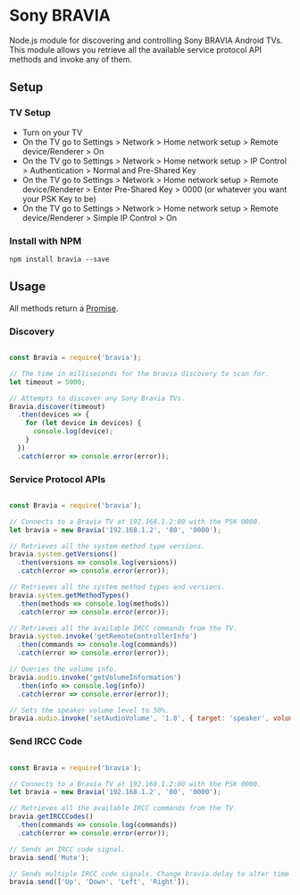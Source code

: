 # Sony BRAVIA

Node.js module for discovering and controlling Sony BRAVIA Android TVs. This module allows you retrieve all the available service protocol API methods and invoke any of them.

## Setup

### TV Setup

* Turn on your TV
* On the TV go to Settings > Network > Home network setup > Remote device/Renderer > On
* On the TV go to Settings > Network > Home network setup > IP Control > Authentication > Normal and Pre-Shared Key
* On the TV go to Settings > Network > Home network setup > Remote device/Renderer > Enter Pre-Shared Key > 0000 (or whatever you want your PSK Key to be)
* On the TV go to Settings > Network > Home network setup > Remote device/Renderer > Simple IP Control > On

### Install with NPM

``` npm install bravia --save ```

## Usage

All methods return a [Promise](https://developer.mozilla.org/en/docs/Web/JavaScript/Reference/Global_Objects/Promise).

### Discovery

```javascript

const Bravia = require('bravia');

// The time in milliseconds for the bravia discovery to scan for.
let timeout = 5000;

// Attempts to discover any Sony Bravia TVs.
Bravia.discover(timeout)
  .then(devices => {
    for (let device in devices) {
      console.log(device);
    }
  })
  .catch(error => console.error(error));
```

### Service Protocol APIs

```javascript

const Bravia = require('bravia');

// Connects to a Bravia TV at 192.168.1.2:80 with the PSK 0000.
let bravia = new Bravia('192.168.1.2', '80', '0000');

// Retrieves all the system method type versions.
bravia.system.getVersions()
  .then(versions => console.log(versions))
  .catch(error => console.error(error));

// Retrieves all the system method types and versions.
bravia.system.getMethodTypes()
  .then(methods => console.log(methods))
  .catch(error => console.error(error));

// Retrieves all the available IRCC commands from the TV.
bravia.system.invoke('getRemoteControllerInfo')
  .then(commands => console.log(commands))
  .catch(error => console.error(error));

// Queries the volume info.
bravia.audio.invoke('getVolumeInformation')
  .then(info => console.log(info))
  .catch(error => console.error(error));

// Sets the speaker volume level to 50%.
bravia.audio.invoke('setAudioVolume', '1.0', { target: 'speaker', volume: 50 });
```

### Send IRCC Code

```javascript

const Bravia = require('bravia');

// Connects to a Bravia TV at 192.168.1.2:80 with the PSK 0000.
let bravia = new Bravia('192.168.1.2', '80', '0000');

// Retrieves all the available IRCC commands from the TV.
bravia.getIRCCCodes()
  .then(commands => console.log(commands))
  .catch(error => console.error(error));

// Sends an IRCC code signal.
bravia.send('Mute');

// Sends multiple IRCC code signals. Change bravia.delay to alter time between each command sent.
bravia.send(['Up', 'Down', 'Left', 'Right']);
```
